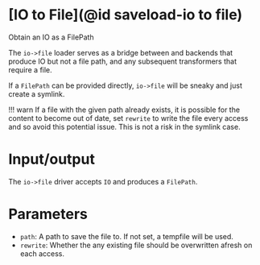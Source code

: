 # [IO to File](@id saveload-io to file)

Obtain an IO as a FilePath

The `io->file` loader serves as a bridge between and backends that produce IO but not a file path, and any subsequent transformers that require a file.

If a `FilePath` can be provided directly, `io->file` will be sneaky and just create a symlink.

!!! warn
    If a file with the given path already exists, it is possible for the content to become out of date, set `rewrite` to write the file every access and so avoid this potential issue. This is not a risk in the symlink case.


# Input/output

The `io->file` driver accepts `IO` and produces a `FilePath`.

# Parameters

  * `path`: A path to save the file to. If not set, a tempfile will be used.
  * `rewrite`: Whether the any existing file should be overwritten afresh on each access.



